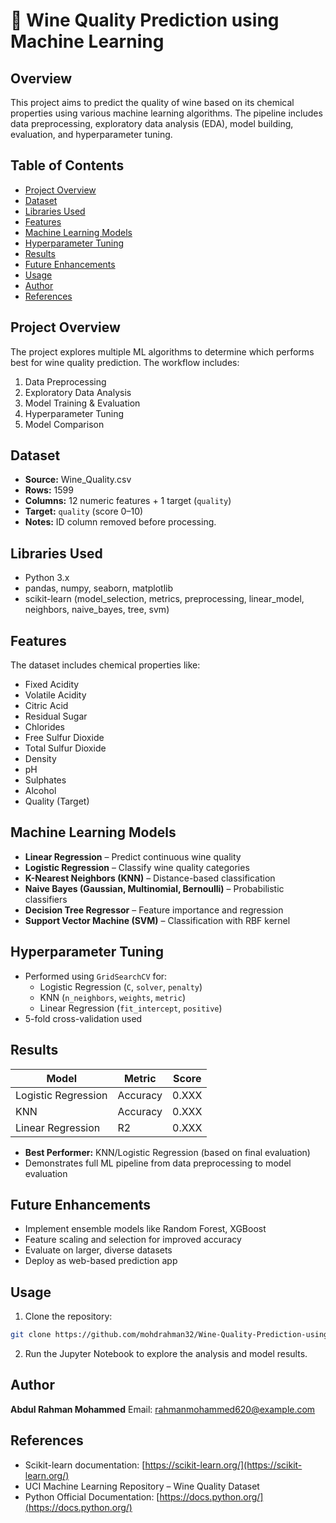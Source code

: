 
# 🍷 Wine Quality Prediction using Machine Learning

## Overview
This project aims to predict the quality of wine based on its chemical properties using various machine learning algorithms. The pipeline includes data preprocessing, exploratory data analysis (EDA), model building, evaluation, and hyperparameter tuning.

## Table of Contents
- [Project Overview](#project-overview)
- [Dataset](#dataset)
- [Libraries Used](#libraries-used)
- [Features](#features)
- [Machine Learning Models](#machine-learning-models)
- [Hyperparameter Tuning](#hyperparameter-tuning)
- [Results](#results)
- [Future Enhancements](#future-enhancements)
- [Usage](#usage)
- [Author](#author)
- [References](#references)

## Project Overview
The project explores multiple ML algorithms to determine which performs best for wine quality prediction. The workflow includes:
1. Data Preprocessing
2. Exploratory Data Analysis
3. Model Training & Evaluation
4. Hyperparameter Tuning
5. Model Comparison

## Dataset
- **Source:** Wine_Quality.csv
- **Rows:** 1599
- **Columns:** 12 numeric features + 1 target (`quality`)
- **Target:** `quality` (score 0–10)
- **Notes:** ID column removed before processing.

## Libraries Used
- Python 3.x
- pandas, numpy, seaborn, matplotlib
- scikit-learn (model_selection, metrics, preprocessing, linear_model, neighbors, naive_bayes, tree, svm)

## Features
The dataset includes chemical properties like:
- Fixed Acidity
- Volatile Acidity
- Citric Acid
- Residual Sugar
- Chlorides
- Free Sulfur Dioxide
- Total Sulfur Dioxide
- Density
- pH
- Sulphates
- Alcohol
- Quality (Target)

## Machine Learning Models
- **Linear Regression** – Predict continuous wine quality
- **Logistic Regression** – Classify wine quality categories
- **K-Nearest Neighbors (KNN)** – Distance-based classification
- **Naive Bayes (Gaussian, Multinomial, Bernoulli)** – Probabilistic classifiers
- **Decision Tree Regressor** – Feature importance and regression
- **Support Vector Machine (SVM)** – Classification with RBF kernel

## Hyperparameter Tuning
- Performed using `GridSearchCV` for:
  - Logistic Regression (`C`, `solver`, `penalty`)
  - KNN (`n_neighbors`, `weights`, `metric`)
  - Linear Regression (`fit_intercept`, `positive`)
- 5-fold cross-validation used

## Results
| Model | Metric | Score |
|-------|--------|-------|
| Logistic Regression | Accuracy | 0.XXX |
| KNN | Accuracy | 0.XXX |
| Linear Regression | R2 | 0.XXX |

- **Best Performer:** KNN/Logistic Regression (based on final evaluation)
- Demonstrates full ML pipeline from data preprocessing to model evaluation

## Future Enhancements
- Implement ensemble models like Random Forest, XGBoost
- Feature scaling and selection for improved accuracy
- Evaluate on larger, diverse datasets
- Deploy as web-based prediction app

## Usage
1. Clone the repository:
```bash
git clone https://github.com/mohdrahman32/Wine-Quality-Prediction-using-Machine-Learning.git
````
2. Run the Jupyter Notebook to explore the analysis and model results.

## Author

**Abdul Rahman Mohammed**
Email: [rahmanmohammed620@example.com](mailto:rahmanmohammed620@example.com)

## References

* Scikit-learn documentation: [https://scikit-learn.org/](https://scikit-learn.org/)
* UCI Machine Learning Repository – Wine Quality Dataset
* Python Official Documentation: [https://docs.python.org/](https://docs.python.org/)

```
```
